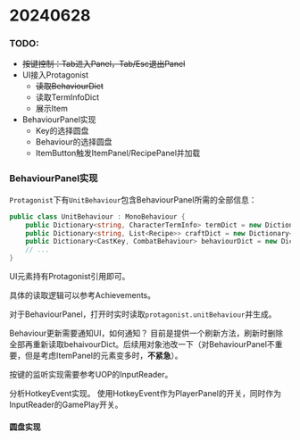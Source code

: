 # 20240628

### TODO:
- ~~按键控制：Tab进入Panel，Tab/Esc退出Panel~~
- UI接入Protagonist
  - ~~读取BehaviourDict~~
  - 读取TermInfoDict
  - 展示Item
- BehaviourPanel实现
  - Key的选择圆盘
  - Behaviour的选择圆盘
  - ItemButton触发ItemPanel/RecipePanel并加载

### BehaviourPanel实现
`Protagonist`下有`UnitBehaviour`包含BehaviourPanel所需的全部信息：
```csharp
public class UnitBehaviour : MonoBehaviour {
    public Dictionary<string, CharacterTermInfo> termDict = new Dictionary<string, CharacterTermInfo>() {};
    public Dictionary<string, List<Recipe>> craftDict = new Dictionary<string, List<Recipe>>() {};
    public Dictionary<CastKey, CombatBehaviour> behaviourDict = new Dictionary<CastKey, CombatBehaviour>() {};
    // ...
}
```
UI元素持有Protagonist引用即可。

具体的读取逻辑可以参考Achievements。

对于BehaviourPanel，打开时实时读取`protagonist.unitBehaviour`并生成。

Behaviour更新需要通知UI，如何通知？
目前是提供一个刷新方法，刷新时删除全部再重新读取behaivourDict。后续用对象池改一下（对BehaviourPanel不重要，但是考虑ItemPanel的元素变多时，**不紧急**）。

按键的监听实现需要参考UOP的InputReader。

分析HotkeyEvent实现。
使用HotkeyEvent作为PlayerPanel的开关，同时作为InputReader的GamePlay开关。
#### 圆盘实现
